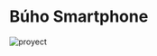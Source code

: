 ﻿# Búho Smartphone
![proyect](https://user-images.githubusercontent.com/97201832/161624492-53eeb848-7ac6-42cb-929b-a335b3665263.png)
